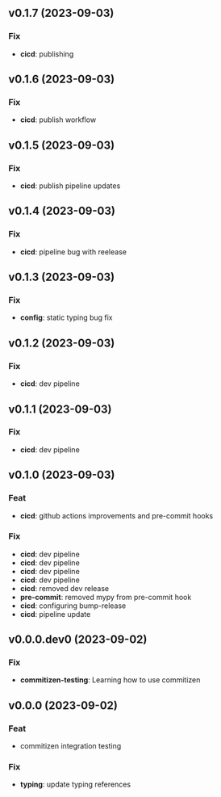 ## v0.1.7 (2023-09-03)

### Fix

- **cicd**: publishing

## v0.1.6 (2023-09-03)

### Fix

- **cicd**: publish workflow

## v0.1.5 (2023-09-03)

### Fix

- **cicd**: publish pipeline updates

## v0.1.4 (2023-09-03)

### Fix

- **cicd**: pipeline bug with reelease

## v0.1.3 (2023-09-03)

### Fix

- **config**: static typing bug fix

## v0.1.2 (2023-09-03)

### Fix

- **cicd**: dev pipeline

## v0.1.1 (2023-09-03)

### Fix

- **cicd**: dev pipeline

## v0.1.0 (2023-09-03)

### Feat

- **cicd**: github actions improvements and pre-commit hooks

### Fix

- **cicd**: dev pipeline
- **cicd**: dev pipeline
- **cicd**: dev pipeline
- **cicd**: dev pipeline
- **cicd**: removed dev release
- **pre-commit**: removed mypy from pre-commit hook
- **cicd**: configuring bump-release
- **cicd**: pipeline update

## v0.0.0.dev0 (2023-09-02)

### Fix

- **commitizen-testing**: Learning how to use commitizen

## v0.0.0 (2023-09-02)

### Feat

- commitizen integration testing

### Fix

- **typing**: update typing references
